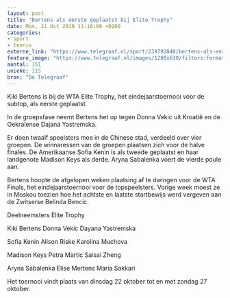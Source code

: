 ```yaml
---
layout: post
title: "Bertens als eerste geplaatst bij Elite Trophy"
date: Mon, 21 Oct 2019 11:16:06 +0200
categories: 
- sport 
- tennis 
externe_link: "https://www.telegraaf.nl/sport/239792840/bertens-als-eerste-geplaatst-bij-elite-trophy"
feature_image: "https://www.telegraaf.nl/images/1200x630/filters:format(jpeg):quality(80)/cdn-kiosk-api.telegraaf.nl/697967f2-f3e3-11e9-ac22-02d2fb1aa1d7.jpg"
aantal: 151
unieke: 115
bron: "De Telegraaf"
---
```


<p class="intro">Kiki Bertens is bij de WTA Elite Trophy, het eindejaarstoernooi voor de subtop, als eerste geplaatst.</p> <p>In de groepsfase neemt Bertens het op tegen Donna Vekic uit Kroatië en de Oekraïense Dajana Yastremska.</p><p>Er doen twaalf speelsters mee in de Chinese stad, verdeeld over vier groepen. De winnaressen van de groepen plaatsen zich voor de halve finales. De Amerikaanse Sofia Kenin is als tweede geplaatst en haar landgenote Madison Keys als derde. Aryna Sabalenka voert de vierde poule aan.</p><p>Bertens hoopte de afgelopen weken plaatsing af te dwingen voor de WTA Finals, het eindejaarstoernooi voor de topspeelsters. Vorige week moest ze in Moskou toezien hoe het achtste en laatste startbewijs werd vergeven aan de Zwitserse Belinda Bencic.</p><p>Deelneemsters Elite Trophy</p><p>Kiki Bertens
Donna Vekic
Dayana Yastremska</p><p>Sofia Kenin
Alison Riske
Karolina Muchova</p><p>Madison Keys
Petra Martic
Saisai Zheng</p><p>Aryna Sabalenka
Elise Mertens
Maria Sakkari</p><p>Het toernooi vindt plaats van dinsdag 22 oktober tot en met zondag 27 oktober.</p>
